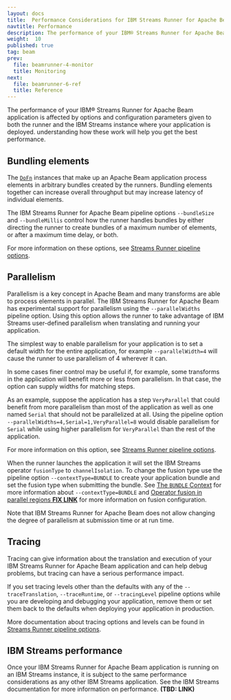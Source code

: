 ```yaml
---
layout: docs
title:  Performance Considerations for IBM Streams Runner for Apache Beam
navtitle: Performance
description: The performance of your IBM® Streams Runner for Apache Beam application is affected by options and configuration parameters.
weight:  10
published: true
tag: beam
prev:
  file: beamrunner-4-monitor
  title: Monitoring
next:
  file: beamrunner-6-ref
  title: Reference
---
```


The performance of your IBM® Streams Runner for Apache Beam application is
affected by options and configuration parameters given to both the runner
and the IBM Streams instance where your application is deployed.
understanding how these work will help you get the best performance.

## Bundling elements

The [`DoFn`](https://beam.apache.org/documentation/sdks/javadoc/2.4.0/org/apache/beam/sdk/transforms/DoFn.html)
instances that make up an Apache Beam application process elements in
arbitrary bundles created by the runners. Bundling elements together can
increase overall throughput but may increase latency of individual
elements.

The IBM Streams Runner for Apache Beam pipeline options `--bundleSize` and
`--bundleMillis` control how the runner handles bundles by either directing
the runner to create bundles of a maximum number of elements, or after a
maximum time delay, or both.

For more information on these options, see [Streams Runner pipeline
options](../beamrunner-6-ref/#streams-runner-pipeline-options).

## Parallelism

Parallelism is a key concept in Apache Beam and many transforms are able to
process elements in parallel. The IBM Streams Runner for Apache Beam has
experimental support for parallelism using the `--parallelWidths` pipeline
option. Using this option allows the runner to take advantage of IBM
Streams user-defined parallelism when translating and running your
application.

The simplest way to enable parallelism for your application is to set a
default width for the entire application, for example `--parallelWidth=4`
will cause the runner to use parallelism of 4 wherever it can.

In some cases finer control may be useful if, for example, some transforms
in the application will benefit more or less from parallelism. In that
case, the option can supply widths for matching steps.

As an example, suppose the application has a step `VeryParallel` that could
benefit from more parallelism than most of the application as well as one
named `Serial` that should not be parallelized at all. Using the pipeline
option `--parallelWidths=4,Serial=1,VeryParallel=8` would disable
parallelism for `Serial` while using higher parallelism for `VeryParallel`
than the rest of the application.

For more information on this option, see [Streams Runner pipeline
options](../beamrunner-6-ref/#streams-runner-pipeline-options).

When the runner launches the application it will set the IBM Streams
operator `fusionType` to `channelIsolation`. To change the fusion type use
the pipeline option `--contextType=BUNDLE` to create your application
bundle and set the fusion type when submitting the bundle. See [The
`BUNDLE` Context](../beamrunner-3-using/#the-bundle-context) for more
information about `--contextType=BUNDLE` and [Operator fusion in parallel
regions **FIX
LINK**](http://leto.svl.ibm.com:9343/help/topic/com.ibm.streams.dev.doc/doc/udpsplpartconfig.html)
for more information on fusion configuration.

Note that IBM Streams Runner for Apache Beam does not allow changing the
degree of parallelism at submission time or at run time.

## Tracing

Tracing can give information about the translation and execution of your
IBM Streams Runner for Apache Beam application and can help debug problems,
but tracing can have a serious performance impact.

If you set tracing levels other than the defaults with any of the
`--traceTranslation`, `--traceRuntime`, or `--tracingLevel` pipeline
options while you are developing and debugging your application, remove
them or set them back to the defaults when deploying your application in
production.

More documentation about tracing options and levels can be found in
[Streams Runner pipeline
options](../beamrunner-6-ref/#streams-runner-pipeline-options).

## IBM Streams performance

Once your IBM Streams Runner for Apache Beam application is running on an
IBM Streams instance, it is subject to the same performance considerations
as any other IBM Streams application. See the IBM Streams documentation for
more information on performance. **(TBD: LINK)**
